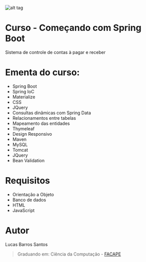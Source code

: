 ![alt tag](https://raw.githubusercontent.com/lucasbarrossantos/SpringBootAndMaterialize/master/index.png)

# Curso - Começando com Spring Boot
Sistema de controle de contas à pagar e receber

# Ementa do curso:
- Spring Boot
- Spring IoC
- Materialize
- CSS
- JQuery
- Consultas dinâmicas com Spring Data 
- Relacionamentos entre tabelas
- Mapeamento das entidades
- Thymeleaf
- Design Responsivo
- Maven
- MySQL
- Tomcat
- JQuery
- Bean Validation

# Requisitos
* Orientação a Objeto
* Banco de dados
* HTML
* JavaScript

# Autor
Lucas Barros Santos
> Graduando em: Ciência da Computação - [FACAPE](http://www.facape.br/novo/index.aspx)

